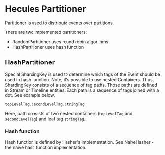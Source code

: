 # Hecules Partitioner 
Partitioner is used to distribute events over partitions.

There are two implemented partitioners:
- RandomPartitioner uses round robin algorithms
- HashPartitioner uses hash function

## HashPartitioner
Special ShardingKey is used to determine which tags of the Event should be used in hash function.
Note, it's possible to use nested Containers.
Thus, ShardingKey consists of a sequence of tag paths.
Those paths are defined in Stream or Timeline entities. Each path is a sequence of tags joined with a dot. See example below.

```text
topLevelTag.secondLevelTag.stringTag
```
Here, path consists of two nested containers (`topLevelTag` and `secondLevelTag`) and leaf tag `stringTag`.

### Hash function
Hash function is defined by Hasher's implementation. See NaiveHasher - the naive hash function implementation.

